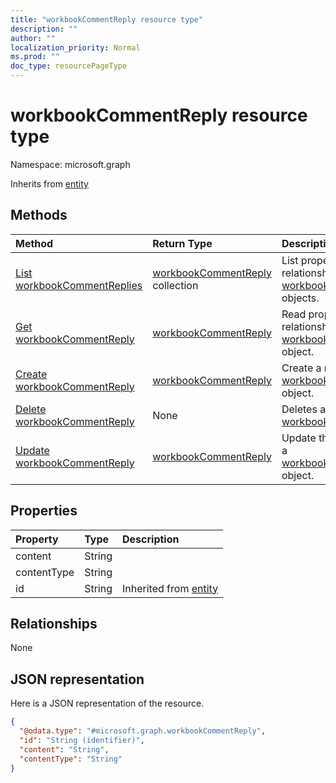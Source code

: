```yaml
---
title: "workbookCommentReply resource type"
description: ""
author: ""
localization_priority: Normal
ms.prod: ""
doc_type: resourcePageType
---
```


# workbookCommentReply resource type


Namespace: microsoft.graph




Inherits from [entity](../resources/entity.md)

## Methods
|Method|Return Type|Description|
|:---|:---|:---|
|[List workbookCommentReplies](../api/workbookcommentreply-list.md)|[workbookCommentReply](../resources/workbookcommentreply.md) collection|List properties and relationships of the [workbookCommentReply](../resources/workbookcommentreply.md) objects.|
|[Get workbookCommentReply](../api/workbookcommentreply-get.md)|[workbookCommentReply](../resources/workbookcommentreply.md)|Read properties and relationships of the [workbookCommentReply](../resources/workbookcommentreply.md) object.|
|[Create workbookCommentReply](../api/workbookcommentreply-create.md)|[workbookCommentReply](../resources/workbookcommentreply.md)|Create a new [workbookCommentReply](../resources/workbookcommentreply.md) object.|
|[Delete workbookCommentReply](../api/workbookcommentreply-delete.md)|None|Deletes a [workbookCommentReply](../resources/workbookcommentreply.md).|
|[Update workbookCommentReply](../api/workbookcommentreply-update.md)|[workbookCommentReply](../resources/workbookcommentreply.md)|Update the properties of a [workbookCommentReply](../resources/workbookcommentreply.md) object.|

## Properties
|Property|Type|Description|
|:---|:---|:---|
|content|String||
|contentType|String||
|id|String| Inherited from [entity](../resources/entity.md)|

## Relationships
None

## JSON representation
Here is a JSON representation of the resource.
<!-- {
  "blockType": "resource",
  "keyProperty": "id",
  "@odata.type": "microsoft.graph.workbookCommentReply",
  "baseType": "microsoft.graph.entity",
  "openType": false
}
-->
``` json
{
  "@odata.type": "#microsoft.graph.workbookCommentReply",
  "id": "String (identifier)",
  "content": "String",
  "contentType": "String"
}
```

